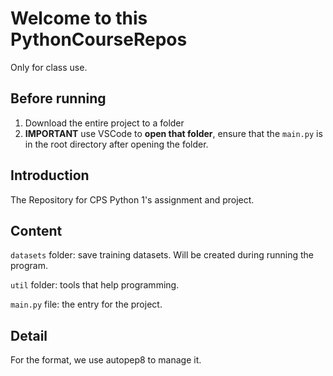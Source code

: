 # Welcome to this PythonCourseRepos

Only for class use.

## Before running

1. Download the entire project to a folder
2. **IMPORTANT** use VSCode to **open that folder**,
   ensure that the `main.py` is in the root directory after
   opening the folder.


## Introduction

The Repository for CPS Python 1's assignment and project.



## Content

`datasets` folder: save training datasets. Will be created during running the program.

`util` folder: tools that help programming.

`main.py` file: the entry for the project.

## Detail

For the format, we use autopep8 to manage it.
